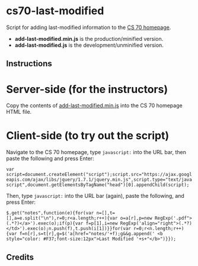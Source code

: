 cs70-last-modified
==================

Script for adding last-modified information to the [CS 70 homepage](https://inst.eecs.berkeley.edu/~cs70/fa14/).

* **add-last-modified.min.js** is the production/minified version.
* **add-last-modified.js** is the development/unminified version.

Instructions
------------

# Server-side (for the instructors)

Copy the contents of [add-last-modified.min.js](https://github.com/guoguo12/cs70-last-modified/blob/master/add-last-modified.min.js) into the CS 70 homepage HTML file.

# Client-side (to try out the script)

Navigate to the CS 70 homepage, type `javascript:` into the URL bar, then paste the following and press Enter:

```var script=document.createElement("script");script.src="https://ajax.googleapis.com/ajax/libs/jquery/1.7.1/jquery.min.js",script.type="text/javascript",document.getElementsByTagName("head")[0].appendChild(script);```

Then, type `javascript:` into the URL bar (again), paste the following, and press Enter:

```$.get("notes",function(e){for(var n=[],t=[],a=e.split("\n"),r=0;r<a.length;r++){var o=a[r],p=new RegExp('.pdf">(.*?)</a>').exec(o);if(p){var f=p[1],i=new RegExp('align="right">(.*?)  </td>').exec(o);n.push(f),t.push(i[1])}}for(var r=0;r<n.length;r++){var f=n[r],s=t[r],g=$('a[href="notes/'+f);g&&g.append(' <b style="color: #F37;font-size:12px">Last Modified '+s+"</b>")}});```

Credits
-------
